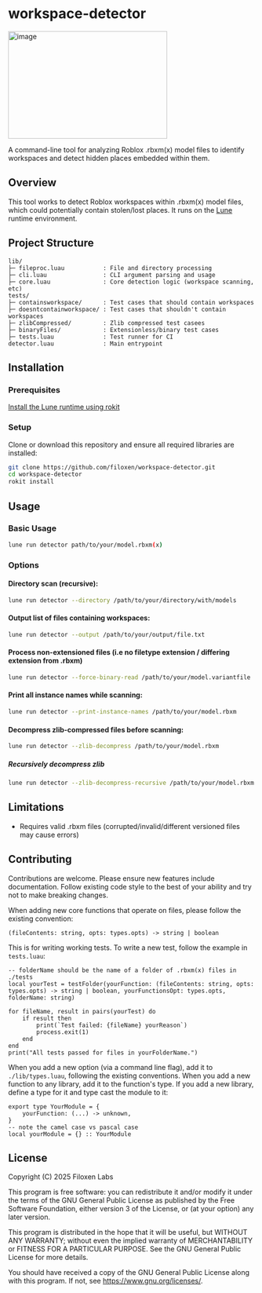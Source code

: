 # workspace-detector

<img width="324" height="219" alt="image" src="https://github.com/user-attachments/assets/2dc775c7-bc2b-486c-b6d0-b482f182d472" />


A command-line tool for analyzing Roblox .rbxm(x) model files to identify workspaces and detect hidden places embedded within them.

## Overview

This tool works to detect Roblox workspaces within .rbxm(x) model files, which could potentially contain stolen/lost places. It runs on the [Lune](https://github.com/lune-org/lune) runtime environment.

## Project Structure

```
lib/
├─ fileproc.luau           : File and directory processing
├─ cli.luau                : CLI argument parsing and usage
├─ core.luau               : Core detection logic (workspace scanning, etc)
tests/
├─ containsworkspace/      : Test cases that should contain workspaces
├─ doesntcontainworkspace/ : Test cases that shouldn't contain workspaces
├─ zlibCompressed/         : Zlib compressed test casees
├─ binaryFiles/            : Extensionless/binary test cases
├─ tests.luau              : Test runner for CI
detector.luau              : Main entrypoint
```

## Installation

### Prerequisites

[Install the Lune runtime using rokit](https://lune-org.github.io/docs/getting-started/1-installation/)

### Setup

Clone or download this repository and ensure all required libraries are installed:

```bash
git clone https://github.com/filoxen/workspace-detector.git
cd workspace-detector
rokit install
```

## Usage

### Basic Usage

```bash
lune run detector path/to/your/model.rbxm(x)
```

### Options

#### Directory scan (recursive):

```bash
lune run detector --directory /path/to/your/directory/with/models
```

#### Output list of files containing workspaces:

```bash
lune run detector --output /path/to/your/output/file.txt
```

#### Process non-extensioned files (i.e no filetype extension / differing extension from .rbxm)

```bash
lune run detector --force-binary-read /path/to/your/model.variantfile
```

#### Print all instance names while scanning:

```bash
lune run detector --print-instance-names /path/to/your/model.rbxm
```

#### Decompress zlib-compressed files before scanning:

```bash
lune run detector --zlib-decompress /path/to/your/model.rbxm
```

##### Recursively decompress zlib
```bash
lune run detector --zlib-decompress-recursive /path/to/your/model.rbxm
```

## Limitations

- Requires valid .rbxm files (corrupted/invalid/different versioned files may cause errors)

## Contributing

Contributions are welcome. Please ensure new features include documentation. Follow existing code style to the best of your ability and try not to make breaking changes.

When adding new core functions that operate on files, please follow the existing convention:

```luau
(fileContents: string, opts: types.opts) -> string | boolean
```

This is for writing working tests. To write a new test, follow the example in `tests.luau`:

```luau
-- folderName should be the name of a folder of .rbxm(x) files in ./tests
local yourTest = testFolder(yourFunction: (fileContents: string, opts: types.opts) -> string | boolean, yourFunctionsOpt: types.opts, folderName: string)

for fileName, result in pairs(yourTest) do
    if result then
        print(`Test failed: {fileName} yourReason`)
        process.exit(1)
    end
end
print("All tests passed for files in yourFolderName.")
```

When you add a new option (via a command line flag), add it to `./lib/types.luau`, following the existing conventions.
When you add a new function to any library, add it to the function's type. If you add a new library, define a type for it and type cast the module to it:
```luau
export type YourModule = {
    yourFunction: (...) -> unknown,
}
-- note the camel case vs pascal case
local yourModule = {} :: YourModule
```

## License

Copyright (C) 2025 Filoxen Labs

This program is free software: you can redistribute it and/or modify it under the terms of the GNU General Public License as published by the Free Software Foundation, either version 3 of the License, or (at your option) any later version.

This program is distributed in the hope that it will be useful, but WITHOUT ANY WARRANTY; without even the implied warranty of MERCHANTABILITY or FITNESS FOR A PARTICULAR PURPOSE. See the GNU General Public License for more details.

You should have received a copy of the GNU General Public License along with this program. If not, see https://www.gnu.org/licenses/.

